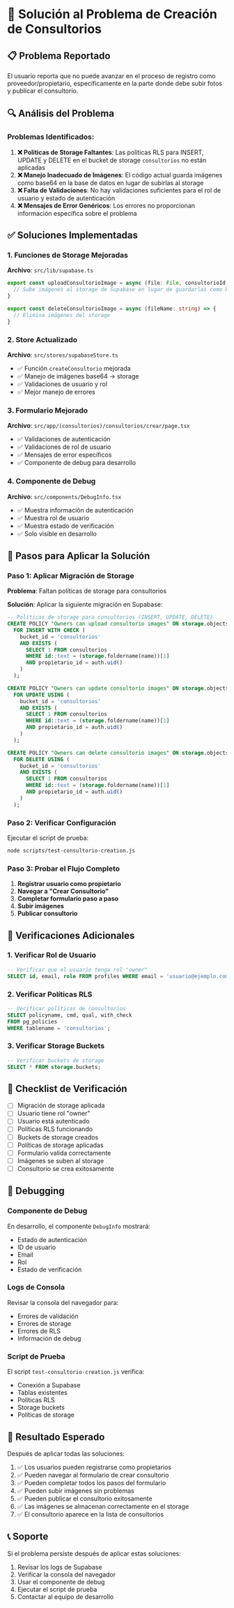 # 🔧 Solución al Problema de Creación de Consultorios

## 📋 Problema Reportado

El usuario reporta que no puede avanzar en el proceso de registro como proveedor/propietario, específicamente en la parte donde debe subir fotos y publicar el consultorio.

## 🔍 Análisis del Problema

### Problemas Identificados:

1. **❌ Políticas de Storage Faltantes**: Las políticas RLS para INSERT, UPDATE y DELETE en el bucket de storage `consultorios` no están aplicadas
2. **❌ Manejo Inadecuado de Imágenes**: El código actual guarda imágenes como base64 en la base de datos en lugar de subirlas al storage
3. **❌ Falta de Validaciones**: No hay validaciones suficientes para el rol de usuario y estado de autenticación
4. **❌ Mensajes de Error Genéricos**: Los errores no proporcionan información específica sobre el problema

## ✅ Soluciones Implementadas

### 1. Funciones de Storage Mejoradas

**Archivo**: `src/lib/supabase.ts`

```typescript
export const uploadConsultorioImage = async (file: File, consultorioId: string) => {
  // Sube imágenes al storage de Supabase en lugar de guardarlas como base64
}

export const deleteConsultorioImage = async (fileName: string) => {
  // Elimina imágenes del storage
}
```

### 2. Store Actualizado

**Archivo**: `src/stores/supabaseStore.ts`

- ✅ Función `createConsultorio` mejorada
- ✅ Manejo de imágenes base64 → storage
- ✅ Validaciones de usuario y rol
- ✅ Mejor manejo de errores

### 3. Formulario Mejorado

**Archivo**: `src/app/(consultorios)/consultorios/crear/page.tsx`

- ✅ Validaciones de autenticación
- ✅ Validaciones de rol de usuario
- ✅ Mensajes de error específicos
- ✅ Componente de debug para desarrollo

### 4. Componente de Debug

**Archivo**: `src/components/DebugInfo.tsx`

- ✅ Muestra información de autenticación
- ✅ Muestra rol de usuario
- ✅ Muestra estado de verificación
- ✅ Solo visible en desarrollo

## 🚀 Pasos para Aplicar la Solución

### Paso 1: Aplicar Migración de Storage

**Problema**: Faltan políticas de storage para consultorios

**Solución**: Aplicar la siguiente migración en Supabase:

```sql
-- Políticas de storage para consultorios (INSERT, UPDATE, DELETE)
CREATE POLICY "Owners can upload consultorio images" ON storage.objects
  FOR INSERT WITH CHECK (
    bucket_id = 'consultorios'
    AND EXISTS (
      SELECT 1 FROM consultorios 
      WHERE id::text = (storage.foldername(name))[1]
      AND propietario_id = auth.uid()
    )
  );

CREATE POLICY "Owners can update consultorio images" ON storage.objects
  FOR UPDATE USING (
    bucket_id = 'consultorios'
    AND EXISTS (
      SELECT 1 FROM consultorios 
      WHERE id::text = (storage.foldername(name))[1]
      AND propietario_id = auth.uid()
    )
  );

CREATE POLICY "Owners can delete consultorio images" ON storage.objects
  FOR DELETE USING (
    bucket_id = 'consultorios'
    AND EXISTS (
      SELECT 1 FROM consultorios 
      WHERE id::text = (storage.foldername(name))[1]
      AND propietario_id = auth.uid()
    )
  );
```

### Paso 2: Verificar Configuración

Ejecutar el script de prueba:

```bash
node scripts/test-consultorio-creation.js
```

### Paso 3: Probar el Flujo Completo

1. **Registrar usuario como propietario**
2. **Navegar a "Crear Consultorio"**
3. **Completar formulario paso a paso**
4. **Subir imágenes**
5. **Publicar consultorio**

## 🔧 Verificaciones Adicionales

### 1. Verificar Rol de Usuario

```sql
-- Verificar que el usuario tenga rol "owner"
SELECT id, email, role FROM profiles WHERE email = 'usuario@ejemplo.com';
```

### 2. Verificar Políticas RLS

```sql
-- Verificar políticas de consultorios
SELECT policyname, cmd, qual, with_check 
FROM pg_policies 
WHERE tablename = 'consultorios';
```

### 3. Verificar Storage Buckets

```sql
-- Verificar buckets de storage
SELECT * FROM storage.buckets;
```

## 📝 Checklist de Verificación

- [ ] Migración de storage aplicada
- [ ] Usuario tiene rol "owner"
- [ ] Usuario está autenticado
- [ ] Políticas RLS funcionando
- [ ] Buckets de storage creados
- [ ] Políticas de storage aplicadas
- [ ] Formulario valida correctamente
- [ ] Imágenes se suben al storage
- [ ] Consultorio se crea exitosamente

## 🐛 Debugging

### Componente de Debug

En desarrollo, el componente `DebugInfo` mostrará:
- Estado de autenticación
- ID de usuario
- Email
- Rol
- Estado de verificación

### Logs de Consola

Revisar la consola del navegador para:
- Errores de validación
- Errores de storage
- Errores de RLS
- Información de debug

### Script de Prueba

El script `test-consultorio-creation.js` verifica:
- Conexión a Supabase
- Tablas existentes
- Políticas RLS
- Storage buckets
- Políticas de storage

## 🎯 Resultado Esperado

Después de aplicar todas las soluciones:

1. ✅ Los usuarios pueden registrarse como propietarios
2. ✅ Pueden navegar al formulario de crear consultorio
3. ✅ Pueden completar todos los pasos del formulario
4. ✅ Pueden subir imágenes sin problemas
5. ✅ Pueden publicar el consultorio exitosamente
6. ✅ Las imágenes se almacenan correctamente en el storage
7. ✅ El consultorio aparece en la lista de consultorios

## 📞 Soporte

Si el problema persiste después de aplicar estas soluciones:

1. Revisar los logs de Supabase
2. Verificar la consola del navegador
3. Usar el componente de debug
4. Ejecutar el script de prueba
5. Contactar al equipo de desarrollo
